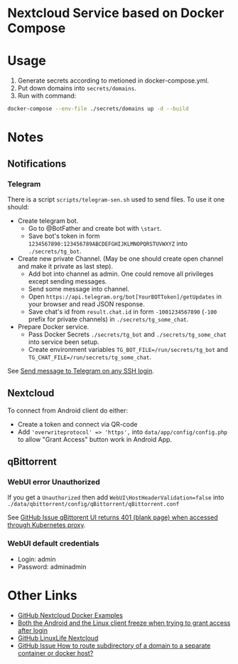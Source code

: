 # Nextcloud Service based on Docker Compose

# Usage

1. Generate secrets according to metioned in docker-compose.yml.
2. Put down domains into `secrets/domains`.
3. Run with command:
```bash
docker-compose --env-file ./secrets/domains up -d --build
```

# Notes

## Notifications

### Telegram

There is a script `scripts/telegram-sen.sh` used to send files. To use it one should:
* Create telegram bot.
  * Go to @BotFather and create bot with `\start`.
  * Save bot's token in form `1234567890:123456789ABCDEFGHIJKLMNOPQRSTUVWXYZ` into `./secrets/tg_bot`.
* Create new private Channel. (May be one should create open channel and make it private as last step).
  * Add bot into channel as admin. One could remove all privileges except sending messages.
  * Send some message into channel.
  * Open `https://api.telegram.org/bot[YourBOTToken]/getUpdates` in your browser and read JSON response.
  * Save chat's id from `result.chat.id` in form `-1001234567890` (`-100` prefix for private channels) in `./secrets/tg_some_chat`.
* Prepare Docker service.
  * Pass Docker Secrets `./secrets/tg_bot` and `./secrets/tg_some_chat` into service been setup.
  * Create environment variables `TG_BOT_FILE=/run/secrets/tg_bot` and `TG_CHAT_FILE=/run/secrets/tg_some_chat`.

See [Send message to Telegram on any SSH login](https://bogomolov.tech/Telegram-notification-on-SSH-login/).

## Nextcloud

To connect from Android client do either:
* Create a token and connect via QR-code
* Add `'overwriteprotocol' => 'https',` into `data/app/config/config.php` to allow "Grant Access" button work in Android App.

## qBittorrent

### WebUI error Unauthorized

If you get a `Unauthorized` then add `WebUI\HostHeaderValidation=false` into `./data/qbittorrent/config/qBittorrent/qBittorrent.conf`

See [GitHub Issue qBittorent UI returns 401 (blank page) when accessed through Kubernetes proxy](https://github.com/qbittorrent/qBittorrent/issues/8095#issuecomment-614602695).

### WebUI default credentials

* Login: admin
* Password: adminadmin

# Other Links

* [GitHub Nextcloud Docker Examples](https://github.com/nextcloud/docker/tree/master/.examples/docker-compose/with-nginx-proxy-self-signed-ssl/mariadb/fpm)
* [Both the Android and the Linux client freeze when trying to grant access after login](https://help.nextcloud.com/t/closed-both-the-android-and-the-linux-client-freeze-when-trying-to-grant-access-after-login/62383/7)
* [GitHub LinuxLife Nextcloud](https://github.com/linuxlifepage/nextcloud)
* [GitHub Issue How to route subdirectory of a domain to a separate container or docker host?](https://github.com/nginx-proxy/nginx-proxy/issues/712#issuecomment-339868751)
